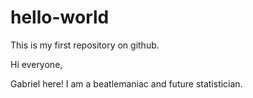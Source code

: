 # hello-world
This is my first repository on github.

Hi everyone,

Gabriel here! I am a beatlemaniac and future statistician.
